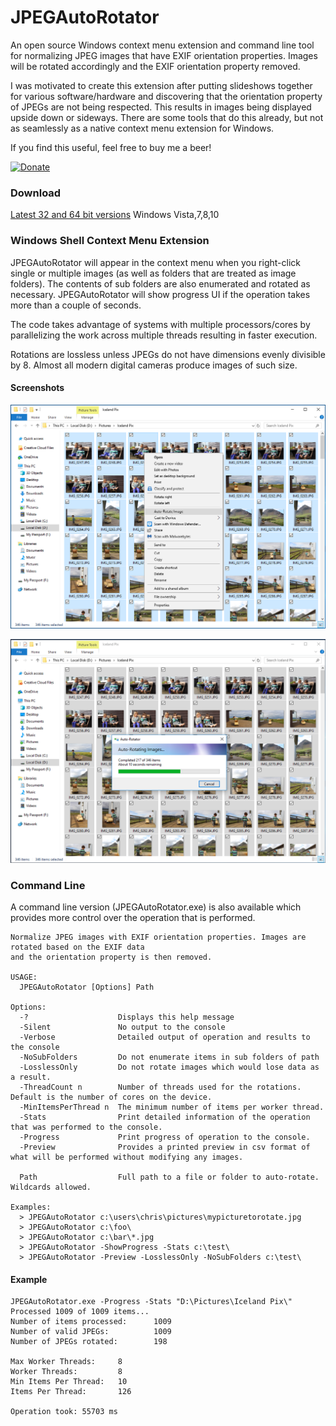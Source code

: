 # JPEGAutoRotator
An open source Windows context menu extension and command line tool for normalizing JPEG images that have EXIF orientation properties.  Images will be rotated accordingly and the EXIF orientation property removed.

I was motivated to create this extension after putting slideshows together for various software/hardware and discovering that the orientation property of JPEGs are not being respected.  This results in images being displayed upside down or sideways.  There are some tools that do this already, but not as seamlessly as a native context menu extension for Windows.

If you find this useful, feel free to buy me a beer!

[![Donate](https://www.paypalobjects.com/en_US/i/btn/btn_donate_LG.gif)](https://www.paypal.com/cgi-bin/webscr?cmd=_donations&business=chrisdavis%40outlook%2ecom&lc=US&item_name=Chris%20Davis&item_number=JPEGAutoRotator&no_note=0&currency_code=USD&bn=PP%2dDonationsBF%3abtn_donate_LG%2egif%3aNonHostedGuest)

### Download
[Latest 32 and 64 bit versions](https://github.com/chrdavis/JPEGAutoRotator/releases/latest) 
Windows Vista,7,8,10

### Windows Shell Context Menu Extension
JPEGAutoRotator will appear in the context menu when you right-click single or multiple images (as well as folders that are treated as image folders).  The contents of sub folders are also enumerated and rotated as necessary.  JPEGAutoRotator will show progress UI if the operation takes more than a couple of seconds.  

The code takes advantage of systems with multiple processors/cores by parallelizing the work across multiple threads resulting in faster execution.

Rotations are lossless unless JPEGs do not have dimensions evenly divisible by 8.  Almost all modern digital cameras produce images of such size.

#### Screenshots

![Image description](/Images/JPEGAutoRotator_ContextMenu1.png)

![Image description](/Images/JPEGAutoRotator_ContextMenu_Progress.png)

### Command Line
A command line version (JPEGAutoRotator.exe) is also available which provides more control over the operation that is performed.
```
Normalize JPEG images with EXIF orientation properties. Images are rotated based on the EXIF data
and the orientation property is then removed.

USAGE:
  JPEGAutoRotator [Options] Path

Options:
  -?                    Displays this help message
  -Silent               No output to the console
  -Verbose              Detailed output of operation and results to the console
  -NoSubFolders         Do not enumerate items in sub folders of path
  -LosslessOnly         Do not rotate images which would lose data as a result.
  -ThreadCount n        Number of threads used for the rotations. Default is the number of cores on the device.
  -MinItemsPerThread n  The minimum number of items per worker thread.
  -Stats                Print detailed information of the operation that was performed to the console.
  -Progress             Print progress of operation to the console.
  -Preview              Provides a printed preview in csv format of what will be performed without modifying any images.

  Path                  Full path to a file or folder to auto-rotate.  Wildcards allowed.

Examples:
  > JPEGAutoRotator c:\users\chris\pictures\mypicturetorotate.jpg
  > JPEGAutoRotator c:\foo\
  > JPEGAutoRotator c:\bar\*.jpg
  > JPEGAutoRotator -ShowProgress -Stats c:\test\
  > JPEGAutoRotator -Preview -LosslessOnly -NoSubFolders c:\test\
```

#### Example
```
JPEGAutoRotator.exe -Progress -Stats "D:\Pictures\Iceland Pix\"
Processed 1009 of 1009 items...
Number of items processed:      1009
Number of valid JPEGs:          1009
Number of JPEGs rotated:        198

Max Worker Threads:     8
Worker Threads:         8
Min Items Per Thread:   10
Items Per Thread:       126

Operation took: 55703 ms
```

